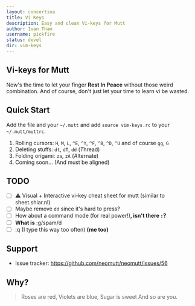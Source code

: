 ```yaml
---
layout: concertina
title: Vi Keys
description: Easy and clean Vi-keys for Mutt
author: Ivan Tham
username: pickfire
status: devel
dir: vim-keys
---
```


## Vi-keys for Mutt

Now's the time to let your finger **Rest In Peace** without those weird
combination. And of course, don't just let your time to learn vi be wasted.

## Quick Start

Add the file and your `~/.mutt` and add `source vim-keys.rc` to your
`~/.mutt/muttrc`.

1. Rolling cursors: `H`, `M`, `L`, `^E`, `^Y`, `^F`, `^B`, `^D`, `^U` and of
   course `gg`, `G`
2. Deleting stuffs: `dt`, `dT`, `dd` (*T*hread)
3. Folding origami: `za`, `zA` (*A*lternate)
4. Coming soon... (And must be aligned)

## TODO

- [ ] **⚠** Visual + Interactive vi-key cheat sheet for mutt (similar to
  sheet.shiar.nl)
- [ ] Maybe remove `dd` since it's hard to press?
- [ ] How about a command mode (for real power!)**, isn't there `:`?**
- [ ] **What is** :g/spam/d
- [ ] :q (I type this way too often) **(me too)**

## Support

- Issue tracker: https://github.com/neomutt/neomutt/issues/56

## Why?

> Roses are red,
> Violets are blue,
> Sugar is sweet
> And so are you.

